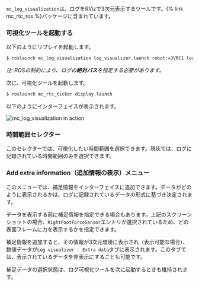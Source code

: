 `mc_log_visualization`は、ログをRVizで3次元表示するツールです。{% link mc_rtc_ros %}パッケージに含まれています。

### 可視化ツールを起動する

以下のようにリプレイを起動します。

```bash
$ roslaunch mc_log_visualization log_visualizer.launch robot:=JVRC1 log:=/tmp/mc-control-MyController-latest.bin
```

<em>注: ROSの制約により、ログの<strong>絶対パス</strong>を指定する必要があります。</em>

次に、可視化ツールを起動します。

```bash
$ roslaunch mc_rtc_ticker display.launch
```

以下のようにインターフェイスが表示されます。

<img src="img/mc_log_visualization.png" alt="mc_log_visualization in action" class="img-fluid" />

### 時間範囲セレクター

このセレクターでは、可視化したい時間範囲を選択できます。現状では、ログに記録されている時間範囲のみを選択できます。

### Add extra information（追加情報の表示）メニュー

このメニューでは、補足情報をインターフェイスに追加できます。データがどのように表示されるかは、ログに記録されているデータの形式に基づき決定されます。

データを表示する前に補足情報を指定できる場合もあります。上記のスクリーンショットの場合、`RightFootForceSensor`エントリが選択されているため、どの表面フレームに力を表示するかを指定できます。

補足情報を追加すると、その情報が3次元環境に表示され（表示可能な場合）、数値データが`Log visualizer - Extra data`タブに表示されます。このタブでは、表示されているデータを非表示にすることも可能です。

補足データの選択状態は、ログ可視化ツールを次に起動するときも維持されます。
